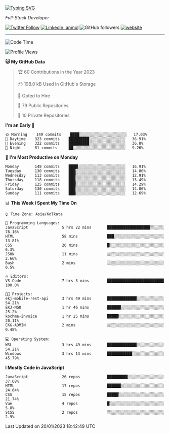 [![Typing SVG](https://readme-typing-svg.herokuapp.com?lines=HI%2C+I'm+Tonal;I'm+a+Full+Stack+Developer)](https://git.io/typing-svg)

<p><em>Full-Stack Developer</em></p>

[![Twitter Follow](https://img.shields.io/twitter/follow/tonalmathew?style=flat)](https://twitter.com/intent/follow?screen_name=tonalmathew)
[![Linkedin: anmol](https://img.shields.io/badge/tonal-mathew?style=flat-square&logo=Linkedin&logoColor=white&link=https://www.linkedin.com/in/tonal-mathew/)](https://www.linkedin.com/in/tonal-mathew/)
![GitHub followers](https://img.shields.io/github/followers/tonalmathew?label=Follow&style=social)
[![website](https://img.shields.io/badge/Website-46a2f1.svg?&style=flat-square&logo=Google-Chrome&logoColor=white&link=http://tonalmathew.github.io/)](http://tonalmathew.github.io/)

---
<!--START_SECTION:waka-->
![Code Time](http://img.shields.io/badge/Code%20Time-893%20hrs%2038%20mins-blue)

![Profile Views](http://img.shields.io/badge/Profile%20Views-0-blue)

**🐱 My GitHub Data** 

> 🏆 60 Contributions in the Year 2023
 > 
> 📦 198.0 kB Used in GitHub's Storage 
 > 
> 💼 Opted to Hire
 > 
> 📜 79 Public Repositories 
 > 
> 🔑 10 Private Repositories  
 > 
**I'm an Early 🐤** 

```text
🌞 Morning    149 commits    ████░░░░░░░░░░░░░░░░░░░░░   17.03% 
🌆 Daytime    323 commits    █████████░░░░░░░░░░░░░░░░   36.91% 
🌃 Evening    322 commits    █████████░░░░░░░░░░░░░░░░   36.8% 
🌙 Night      81 commits     ██░░░░░░░░░░░░░░░░░░░░░░░   9.26%

```
📅 **I'm Most Productive on Monday** 

```text
Monday       148 commits    ████░░░░░░░░░░░░░░░░░░░░░   16.91% 
Tuesday      130 commits    ███░░░░░░░░░░░░░░░░░░░░░░   14.86% 
Wednesday    113 commits    ███░░░░░░░░░░░░░░░░░░░░░░   12.91% 
Thursday     118 commits    ███░░░░░░░░░░░░░░░░░░░░░░   13.49% 
Friday       125 commits    ███░░░░░░░░░░░░░░░░░░░░░░   14.29% 
Saturday     130 commits    ███░░░░░░░░░░░░░░░░░░░░░░   14.86% 
Sunday       111 commits    ███░░░░░░░░░░░░░░░░░░░░░░   12.69%

```


📊 **This Week I Spent My Time On** 

```text
⌚︎ Time Zone: Asia/Kolkata

💬 Programming Languages: 
JavaScript               5 hrs 22 mins       ███████████████████░░░░░░   76.16% 
HTML                     58 mins             ███░░░░░░░░░░░░░░░░░░░░░░   13.81% 
CSS                      26 mins             █░░░░░░░░░░░░░░░░░░░░░░░░   6.3% 
JSON                     11 mins             ░░░░░░░░░░░░░░░░░░░░░░░░░   2.66% 
Bash                     2 mins              ░░░░░░░░░░░░░░░░░░░░░░░░░   0.5%

🔥 Editors: 
VS Code                  7 hrs 3 mins        █████████████████████████   100.0%

🐱‍💻 Projects: 
ekj-mobile-rest-api      3 hrs 49 mins       █████████████░░░░░░░░░░░░   54.21% 
EKJ-NGO                  1 hr 46 mins        ██████░░░░░░░░░░░░░░░░░░░   25.2% 
kochme-invoice           1 hr 25 mins        █████░░░░░░░░░░░░░░░░░░░░   20.11% 
EKG-ADMIN                2 mins              ░░░░░░░░░░░░░░░░░░░░░░░░░   0.48%

💻 Operating System: 
WSL                      3 hrs 49 mins       █████████████░░░░░░░░░░░░   54.21% 
Windows                  3 hrs 13 mins       ███████████░░░░░░░░░░░░░░   45.79%

```

**I Mostly Code in JavaScript** 

```text
JavaScript               26 repos            █████████░░░░░░░░░░░░░░░░   37.68% 
HTML                     17 repos            ██████░░░░░░░░░░░░░░░░░░░   24.64% 
CSS                      15 repos            █████░░░░░░░░░░░░░░░░░░░░   21.74% 
Vue                      4 repos             █░░░░░░░░░░░░░░░░░░░░░░░░   5.8% 
SCSS                     2 repos             ░░░░░░░░░░░░░░░░░░░░░░░░░   2.9%

```



 Last Updated on 20/01/2023 18:42:49 UTC
<!--END_SECTION:waka-->
